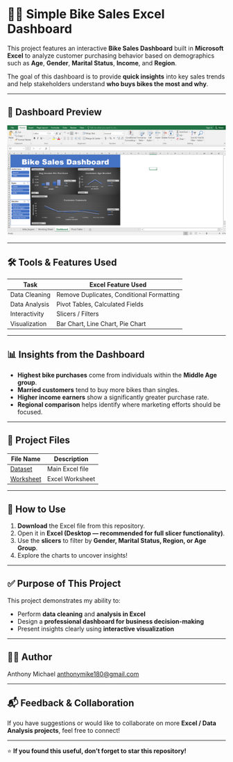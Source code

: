 # 🚴‍♂️ Simple Bike Sales Excel Dashboard

This project features an interactive **Bike Sales Dashboard** built in **Microsoft Excel** to analyze customer purchasing behavior based on demographics such as **Age**, **Gender**, **Marital Status**, **Income**, and **Region**.

The goal of this dashboard is to provide **quick insights** into key sales trends and help stakeholders understand **who buys bikes the most and why**.

---

## 📸 Dashboard Preview

<p align="center">
  <img src="https://github.com/anthonymike180/SIMPLE-EXCEL-DASHBOARD/raw/main/Screenshot%20(75).png" width="700">
</p>

---

## 🛠 Tools & Features Used

| Task            | Excel Feature Used |
|----------------|-------------------|
| Data Cleaning   | Remove Duplicates, Conditional Formatting |
| Data Analysis   | Pivot Tables, Calculated Fields |
| Interactivity   | Slicers / Filters |
| Visualization   | Bar Chart, Line Chart, Pie Chart |

---

## 📊 Insights from the Dashboard

- **Highest bike purchases** come from individuals within the **Middle Age group**.
- **Married customers** tend to buy more bikes than singles.
- **Higher income earners** show a significantly greater purchase rate.
- **Regional comparison** helps identify where marketing efforts should be focused.

---

## 📁 Project Files

| File Name                | Description |
|--------------------------|-------------|
| <a href="https://github.com/anthonymike180/SIMPLE-EXCEL-DASHBOARD/blob/main/Bike%20Sales.xlsx">Dataset</a> | Main Excel file |
| <a href="https://github.com/anthonymike180/SIMPLE-EXCEL-DASHBOARD/blob/main/Simple%20Excel%20dashboard.xlsx">Worksheet</a>      | Excel Worksheet |

---

## 🚀 How to Use

1. **Download** the Excel file from this repository.
2. Open it in **Excel (Desktop — recommended for full slicer functionality)**.
3. Use the **slicers** to filter by **Gender, Marital Status, Region, or Age Group**.
4. Explore the charts to uncover insights!

---

## ✅ Purpose of This Project

This project demonstrates my ability to:

- Perform **data cleaning** and **analysis in Excel**
- Design a **professional dashboard for business decision-making**
- Present insights clearly using **interactive visualization**

---

## 👨‍💼 Author 

Anthony Michael 
anthonymike180@gmail.com

---

## 📬 Feedback & Collaboration

If you have suggestions or would like to collaborate on more **Excel / Data Analysis projects**, feel free to connect!

---

⭐ **If you found this useful, don’t forget to star this repository!**

